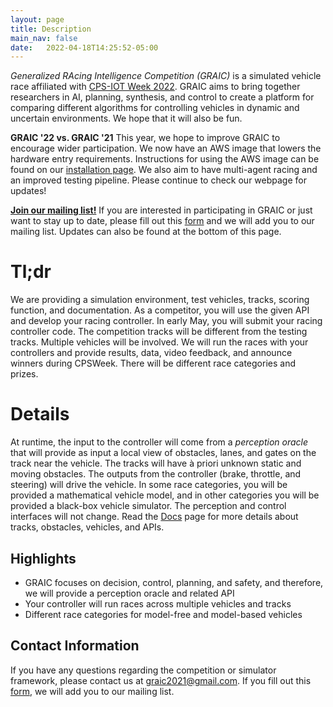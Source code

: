 ```yaml
---
layout: page
title: Description
main_nav: false
date:   2022-04-18T14:25:52-05:00
---
```

_Generalized RAcing Intelligence Competition (GRAIC)_ is a simulated vehicle race affiliated with [CPS-IOT Week 2022](https://cpsiotweek.neslab.it/). GRAIC aims to bring together researchers in AI, planning, synthesis, and control to create a platform for comparing different algorithms for controlling vehicles in dynamic and uncertain environments. We hope that it will also be fun.

**GRAIC '22 vs. GRAIC '21**
This year, we hope to improve GRAIC to encourage wider participation.
We now have an AWS image that lowers the hardware entry requirements.
Instructions for using the AWS image can be found on our [installation page](https://popgri.github.io/Race/installation/).
We also aim to have multi-agent racing and an improved testing pipeline.
Please continue to check our webpage for updates!

[**Join our mailing list!**](https://docs.google.com/forms/d/e/1FAIpQLSesyCan0-i0r3mhxe21l4YEDFNLiItINRJz9qEoYrI8jQ04Mg/viewform?usp=sf_link)
If you are interested in participating in GRAIC or just want to stay up to date, please fill out this [form](https://docs.google.com/forms/d/e/1FAIpQLSesyCan0-i0r3mhxe21l4YEDFNLiItINRJz9qEoYrI8jQ04Mg/viewform?usp=sf_link) and we will add you to our mailing list.
Updates can also be found at the bottom of this page.


# Tl;dr

We are providing a simulation environment, test vehicles, tracks, scoring function, and documentation. As a competitor, you will use the given API and develop your racing controller. In early May, you will submit your racing controller code. The competition tracks will be different from the testing tracks. Multiple vehicles will be involved. We will run the races with your controllers and provide results, data, video feedback, and announce winners during CPSWeek. There will be different race categories and prizes.


# Details

At runtime, the input to the controller will come from a _perception oracle_ that will provide as input a local view of obstacles, lanes, and gates on the track near the vehicle. The tracks will have à priori unknown static and moving obstacles. The outputs from the controller (brake, throttle, and steering) will drive the vehicle. In some race categories, you will be provided a mathematical vehicle model, and in other categories you will be provided a black-box vehicle simulator. The perception and control interfaces will not change. Read the [Docs](https://popgri.github.io/Race/documentation/) page for more details about tracks, obstacles, vehicles, and APIs.

## Highlights

* GRAIC focuses on decision, control, planning, and safety, and therefore, we will provide a perception oracle and related API
* Your controller will run races across multiple vehicles and tracks
* Different race categories for model-free and model-based vehicles

## Contact Information

If you have any questions regarding the competition or simulator framework, please contact us at <a href="mailto:graic2021@gmail.com">graic2021@gmail.com</a>.
If you fill out this [form](https://docs.google.com/forms/d/e/1FAIpQLSesyCan0-i0r3mhxe21l4YEDFNLiItINRJz9qEoYrI8jQ04Mg/viewform?usp=sf_link), we will add you to our mailing list.
